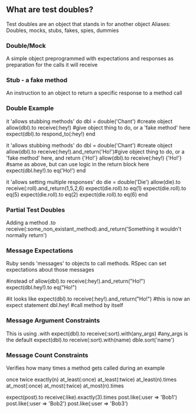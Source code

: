 ## What are test doubles?
Test doubles are an object that stands in for another object
Aliases: Doubles, mocks, stubs, fakes, spies, dummies

### Double/Mock
A simple object preprogrammed with expectations and responses as preparation for the calls it will receive

### Stub - a fake method
An instruction to an object to return a specific response to a method call

### Double Example
it 'allows stubbing methods' do
    dbl = double('Chant') #create object
    allow(dbl).to receive(:hey!) #give object thing to do, or a 'fake method' here
    expect(dbl).to respond_to(:hey!)
end

it 'allows stubbing methods' do
    dbl = double('Chant') #create object
    allow(dbl).to receive(:hey!).and_return('Ho!')#give object thing to do, or a 'fake method' here, and return {'Ho!'}
    allow(dbl).to receive(:hey!) {'Ho!'} #same as above, but can use logic in the return block here
    expect(dbl.hey!).to eq('Ho!')
end

it 'allows setting multiple responses' do
    die = double('Die')
    allow(die).to receive(:roll).and_return(1,5,2,6)
    expect(die.roll).to eq(1)
    expect(die.roll).to eq(5)
    expect(die.roll).to eq(2)
    expect(die.roll).to eq(6)
end

### Partial Test Doubles
Adding a method .to receive(:some_non_existant_method).and_return('Something it wouldn't normally return')

### Message Expectations
Ruby sends 'messages' to objects to call methods. RSpec can set expectations about those messages

#instead of 
allow(dbl).to receive(:hey!).and_return("Ho!")
expect(dbl.hey!).to eq("Ho!")

#it looks like
expect(dbl).to receive(:hey!).and_return("Ho!") #this is now an expect statement
dbl.hey! #call method by itself

### Message Argument Constraints
This is using .with
expect(dbl).to receive(:sort).with(any_args) #any_args is the default
expect(dbl).to receive(:sort).with(name)
dble.sort('name')

### Message Count Constraints
Verifies how many times a method gets called during an example

once
twice
exactly(n)
at_least(:once) at_least(:twice) at_least(n).times
at_most(:once) at_most(:twice) at_most(n).times

expect(post).to receive(:like).exactly(3).times
post.like(:user => 'Bob1')
post.like(:user => 'Bob2')
post.like(:user => 'Bob3')
